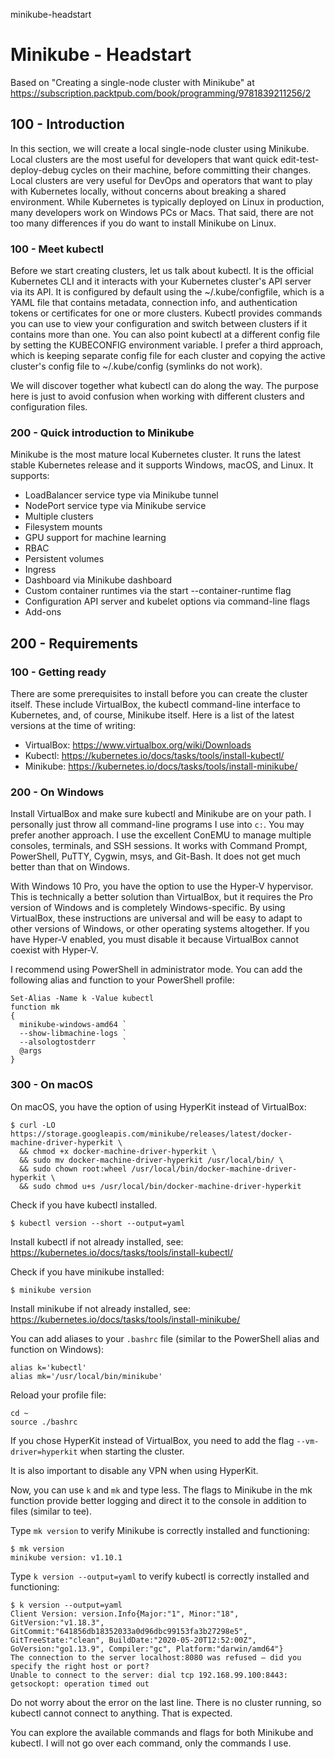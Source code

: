 minikube-headstart
# Minikube - Headstart

Based on "Creating a single-node cluster with Minikube" at https://subscription.packtpub.com/book/programming/9781839211256/2

## 100 - Introduction

In this section, we will create a local single-node cluster using Minikube. Local clusters are the most useful for developers that want quick edit-test-deploy-debug cycles on their machine, before committing their changes. Local clusters are very useful for DevOps and operators that want to play with Kubernetes locally, without concerns about breaking a shared environment. While Kubernetes is typically deployed on Linux in production, many developers work on Windows PCs or Macs. That said, there are not too many differences if you do want to install Minikube on Linux.

### 100 - Meet kubectl

Before we start creating clusters, let us talk about kubectl. It is the official Kubernetes CLI and it interacts with your Kubernetes cluster's API server via its API. It is configured by default using the ~/.kube/configfile, which is a YAML file that contains metadata, connection info, and authentication tokens or certificates for one or more clusters. Kubectl provides commands you can use to view your configuration and switch between clusters if it contains more than one. You can also point kubectl at a different config file by setting the KUBECONFIG environment variable. I prefer a third approach, which is keeping separate config file for each cluster and copying the active cluster's config file to ~/.kube/config (symlinks do not work).

We will discover together what kubectl can do along the way. The purpose here is just to avoid confusion when working with different clusters and configuration files.

### 200 - Quick introduction to Minikube

Minikube is the most mature local Kubernetes cluster. It runs the latest stable Kubernetes release and it supports Windows, macOS, and Linux. It supports:

- LoadBalancer service type via Minikube tunnel
- NodePort service type via Minikube service
- Multiple clusters
- Filesystem mounts
- GPU support for machine learning
- RBAC
- Persistent volumes
- Ingress
- Dashboard via Minikube dashboard
- Custom container runtimes via the start --container-runtime flag
- Configuration API server and kubelet options via command-line flags
- Add-ons

## 200 - Requirements

### 100 - Getting ready

There are some prerequisites to install before you can create the cluster itself. These include VirtualBox, the kubectl command-line interface to Kubernetes, and, of course, Minikube itself. Here is a list of the latest versions at the time of writing:

- VirtualBox: https://www.virtualbox.org/wiki/Downloads
- Kubectl: https://kubernetes.io/docs/tasks/tools/install-kubectl/
- Minikube: https://kubernetes.io/docs/tasks/tools/install-minikube/

### 200 - On Windows
Install VirtualBox and make sure kubectl and Minikube are on your path. I personally just throw all command-line programs I use into ```c:```. You may prefer another approach. I use the excellent ConEMU to manage multiple consoles, terminals, and SSH sessions. It works with Command Prompt, PowerShell, PuTTY, Cygwin, msys, and Git-Bash. It does not get much better than that on Windows.

With Windows 10 Pro, you have the option to use the Hyper-V hypervisor. This is technically a better solution than VirtualBox, but it requires the Pro version of Windows and is completely Windows-specific. By using VirtualBox, these instructions are universal and will be easy to adapt to other versions of Windows, or other operating systems altogether. If you have Hyper-V enabled, you must disable it because VirtualBox cannot coexist with Hyper-V.

I recommend using PowerShell in administrator mode. You can add the following alias and function to your PowerShell profile:

```
Set-Alias -Name k -Value kubectl
function mk
{
  minikube-windows-amd64 `
  --show-libmachine-logs `
  --alsologtostderr      `
  @args
}
```

### 300 - On macOS
On macOS, you have the option of using HyperKit instead of VirtualBox:

```
$ curl -LO https://storage.googleapis.com/minikube/releases/latest/docker-machine-driver-hyperkit \
  && chmod +x docker-machine-driver-hyperkit \
  && sudo mv docker-machine-driver-hyperkit /usr/local/bin/ \
  && sudo chown root:wheel /usr/local/bin/docker-machine-driver-hyperkit \
  && sudo chmod u+s /usr/local/bin/docker-machine-driver-hyperkit
```

Check if you have kubectl installed.
```
$ kubectl version --short --output=yaml
```

Install kubectl if not already installed, see: https://kubernetes.io/docs/tasks/tools/install-kubectl/

Check if you have minikube installed:
```
$ minikube version
```

Install minikube if not already installed, see: https://kubernetes.io/docs/tasks/tools/install-minikube/

You can add aliases to your ```.bashrc``` file (similar to the PowerShell alias and function on Windows):

```
alias k='kubectl'
alias mk='/usr/local/bin/minikube'
```

Reload your profile file:
```
cd ~
source ./bashrc
```

If you chose HyperKit instead of VirtualBox, you need to add the flag ```--vm-driver=hyperkit``` when starting the cluster.

It is also important to disable any VPN when using HyperKit.

Now, you can use ```k``` and ```mk``` and type less. The flags to Minikube in the mk function provide better logging and direct it to the console in addition to files (similar to tee).

Type ```mk version``` to verify Minikube is correctly installed and functioning:

```
$ mk version
minikube version: v1.10.1
```

Type ```k version --output=yaml``` to verify kubectl is correctly installed and functioning:

```
$ k version --output=yaml
Client Version: version.Info{Major:"1", Minor:"18", GitVersion:"v1.18.3", GitCommit:"641856db18352033a0d96dbc99153fa3b27298e5", GitTreeState:"clean", BuildDate:"2020-05-20T12:52:00Z", GoVersion:"go1.13.9", Compiler:"gc", Platform:"darwin/amd64"}
The connection to the server localhost:8080 was refused — did you specify the right host or port?
Unable to connect to the server: dial tcp 192.168.99.100:8443: getsockopt: operation timed out
```

Do not worry about the error on the last line. There is no cluster running, so kubectl cannot connect to anything. That is expected.

You can explore the available commands and flags for both Minikube and kubectl. I will not go over each command, only the commands I use.


